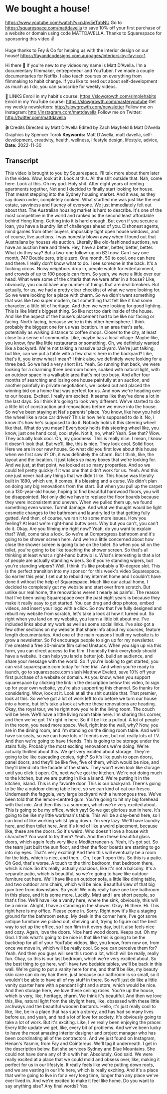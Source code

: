 # We bought a house!
https://www.youtube.com/watch?v=pJpv5eTqbNU
Go to https://squarespace.com/mattdavella to save 10% off your first purchase of a website or domain using code MATTDAVELLA. Thanks to Squarespace for sponsoring this video ✌️

Huge thanks to Fey & Co for helping us with the interior design on our house! https://fayandcodesigns.com.au/pages/interiors-by-fay-co-1

Hi there 👋 If you're new to my videos my name is Matt D'Avella. I'm a documentary filmmaker, entrepreneur and YouTuber. I've made a couple documentaries for Netflix. I also teach courses on everything from filmmaking to habit change. If you like to nerd out about self-development as much as I do, you can subscribe for weekly videos.

🔗 LINKS
Enroll in my habit's course:  https://slowgrowth.com/simplehabits
Enroll in my YouTube course:  https://slowgrowth.com/masteryoutube
Get my weekly newsletters:  http://slowgrowth.com/newsletter
Follow me on Instagram:  http://instagram.com/mattdavella
Follow me on Twitter:  http://twitter.com/mattdavella

🎬 Credits
Directed by Matt D'Avella
Edited by Zach Mayfield & Matt D’Avella
Graphics by Spencer Torok
**Keywords:** Matt D'Avella, matt davella, self-development, creativity, health, wellness, lifestyle design, lifestyle, advice, 
**Date:** 2022-11-30

## Transcript
 This video is brought to you by Squarespace. I'll talk more about them later in the video. Wow, look at it. Look at this. All the shit outside that. Nah, come here. Look at this. Oh my god. Holy shit. After eight years of renting apartments together, Net and I decided to finally start looking for house. That meant stepping into the Sydney housing market. And it was, as they say down under, completely cooked. What startled me was just like the real estate, savviness and fluency of everyone. We just immediately felt out about that. The Australian housing market is hard to describe. It's one of the most competitive in the world and ranked as the second least affordable behind Hong Kong. Getting into it is hard enough. But even if you secure a loan, you have a laundry list of challenges ahead of you. Dishonest agents, mind games from other buyers, impossibly tight open house windows, and of course, live auctions. I was honestly blown away when I found out that Australians by houses via auction. Literally like old-fashioned auctions, we have an auction here and there. Hey, have a better, better, better, better. What do they say? But a two-one follow-up on B2I now. Can I say one month, 74? Double zero, triple zero. One month, 50 to cool, one can here and there. I really don't know what to do. I see someone in the back. It's a fucking circus. Noisy neighbors drop in, people watch for entertainment, and crowds of up to 100 people can form. So yeah, we were a little over our head. What were some of the criteria that we were after in a house? Like, obviously, you could have any number of things that are deal breakers. But actually, for us, we had a pretty clear checklist of what we were looking for. So we were looking for a place with charm. So we didn't want something that was like two super modern, but something that felt like it had some character, a little bit of heritage. And then we were looking for good lighting. This is like Matt's biggest thing. So like not too dark inside of the house. And like the aspect of the house's placement had to be like nor facing or facing. North facing, because we're in this other hemisphere. I think probably the biggest one for us was location. In an area that's safe, potentially as walking distance to coffee shops. Closer to the city, at least close to a sense of community. Like, maybe has a local village. Maybe like, you know, few like little restaurants or something. Oh, we definitely wanted like a backyard. We're not talking a massive backyard. We're just talking, but like, can we put a table with a few chairs here in the backyard? Like, that's it, you know what I mean? I think also, we definitely were looking for a three bed. So we had a very short list. Yeah. So running that back, we were looking for a charming three bedroom home, soaked with natural light, with an outdoor space in a walkable area that's not too busy. And after four months of searching and losing one house painfully at an auction, and another painfully in private negotiations, we looked out and placed the winning bid on a home that was perfect for us. And now we're heading over to our house. Excited. I really am excited. It seems like they've done a lot in the last days. So I think it's going to look very different. We've started to do a little bit of construction and renovations before we move into the house. So we've been staying at Nat's parents' place. You know, like how you hold the wheel like a race car driver? This is how he's supposed to do it. No, I know it's how he's supposed to do it. Nobody holds it this steering wheel like that. What do you mean? Everybody holds this steering wheel like, you know, just one hand cool, cool style. Not it, no, what? Yeah. See that? Wow. They actually look cool. Oh, my goodness. This is really nice. I mean, I know it doesn't look that. But we'll, like, this is nice. They look cool. Solid floor. Here we are in our new house. So what did you first love about this house when we first saw it? Oh, it was definitely the charm. But I think, like, the layout and the location. It just takes so many boxes that we're looking for. And we just, at that point, we looked at so many properties. And so we could tell pretty quickly if it was one that didn't work for us. Yeah. And this one just never had any things that we didn't like. This house was literally built in 1890, which um, it comes, it's blessing and a curse. We didn't plan on doing any big renovations from the start. But when you pull up the carpet on a 130-year-old house, hoping to find beautiful hardwood floors, you will be disappointed. Not only did we have to replace the floor boards because they were inconsistent and uneven. When we pulled them up, we found something even worse. Turmit damage. And what we thought would be light cosmetic changes to the bathroom and laundry led to that getting fully gutted. And then, of course, we ran it to some more issues. How you feeling? At least we're right-hand buttwipers. Why but you can't, you can't do it. Okay. Are you filming me right now? Yeah, do you want to explain that? Well, come take a look. So we're at Comprogress bathroom and it's going to be shower screen here. And we're a little concerned about how close the shower screen is going to be on the toilet. So when you sit on the toilet, you're going to be like touching the shower screen. So that's all thinking at least what a right-hand buttwip is. What's interesting is that a lot of people are actually standing wipers. So if you're standing wipers, but you're standing wipers? Well, I think it's like probably a 10-degree slot. This is the perfect transition into my sponsor for this week's video Squarespace. So earlier this year, I set out to rebuild my internet home and I couldn't have done it without the help of Squarespace. Much like our actual home, I decided to completely gut my website and start over from scratch. But unlike our real home, the renovations weren't nearly as painful. The reason that I've been using Squarespace over the past eight years is because they make it really easy to get started. You can drag and drop photos, embed videos, and insert your logo with a click. So now that I've fully designed and rebuilt my website from scratch, let's take a look at how it turned out. So right when you land on my website, you learn a little bit about me. I've included links about my work as well as some social links. I've also got a few other sections on my website that share info about my courses, feature length documentaries. And one of the main reasons I built my website is to grow a newsletter. So I'd encourage people to sign up for my newsletter. I've created a free 30-minute film called Unstuck. When you sign up via this form, you can direct access to the film. I honestly think everybody should have a website. It can help you land a better job, build an audience, and share your message with the world. So if you're looking to get started, you can visit squarespace.com today for free trial. And when you're ready to launch, go to squarespace.com slash Matthew Evelett, save 10% off your first purchase of a website or domain. As you know, when you support squarespace by clicking the link in the description below this video, to sign up for your own website, you're also supporting this channel. So thanks for considering. Wow, look at it. Look at all the shit outside that. That premier, look at this. So we've got a lot of work left to do before we turn our house into a home, but let's take a look at where these renovations are heading. Okay, the royal tour, we're right now you're in the living room. The couch will be here. We'll have a little living room table here. I'm sharing this corner, and then we've got TV right in here. So it'll be like a pullout. A lot of people in the room, you need more space. Well, right into the wall, why? Now, you are in the dining room, and I'm standing on the dining room table. And we'll have six seats, so we can have lots of friends over, but not really lots of TV. And then we're going to have friends. This is going to be storage under the stairs fully. Probably the most exciting renovations we're doing. We're actually thrilled about this. We get very excited about storage. They're going to be like cascading copies, right? So it's like push to open doors, panel doors, and they'll be like five, five of them, which would be nice, and they'll blend into the facade of the stairs. They won't even look like storage until you click it open. Oh, next we've got the kitchen. We're not doing much to the kitchen, but we are putting in like a island. We're putting it in the kitchen, island. This is my favorite door. This is our backyard. There's going to be like a outdoor dining table here, so we can kind of eat our fresco. Underneath the faggola, very large backyard with a humongous tree. We've been told that the lemon-centred gum. You're going to hit my big forehead with that mic. And then this is a sunroom, which we're very excited about. This is going to be my office, which yay! So we get glorious sun in here. It's going to be like my little workman's table. This will be a day-bend here, so I can kind of like working whilst lying down. I'm very lazy. We'll have laundry here, and then toilet here. And it's kind of like a weird placement, because like, these are the doors. So it's weird. Who doesn't love a house with character? You want to try them? Yeah. And then these beautiful glass doors, which again feels very like a Mediterranean-y. Yeah, it's got set. So the team just built the sun floor, and then the floor boards are starting to go into my eyes. That's very exciting! And then this will eventually be a room for the kids, which is nice, and then... Oh, I can't open this. So this is a patio. Oh God, that's worse. A touch to the third bedroom, that bedroom there, which is nice. So it's really, actually spacious, like it's not a balcony. It's a separate patio, which is beautiful, so we're going to have like outdoor furniture out here. We'll have like an outdoor sofa, a little like dining table, and two outdoor arm chairs, which will be nice. Beautiful view of that big gum tree from downstairs. So yeah! We only really have one tree bathroom in this place, and it is some more. Luckily, Matt and I are short people, so that's fine. We'll have like a vanity here, where the sink, obviously, this will be a mirror. Alright, I have a standing in the shower. Okay. Hi there. Hi. This right here is my office. Please come in. Sorry. Right now it's like a staging ground for the bathroom setup. My desk in the corner here, I've got some antique furniture we picked out, shelving unit, trying to figure out the best way to set up the office, so I can film in it every day, but it also feels nice and cozy. Again, love the doors. Nice hard wood doors. Keeps out. Oh my God. I think what's going to be nice is that like this is going to be the backdrop for all of your YouTube videos, like, you know, from now on, from once we move in, which will be really cool. So you can perceive them for? Yeah. And then you guys will see this room a lot, which will be really, really fun. Okay, so this is our last bedroom, which we're very excited about. So the best thing to go here, we'll have two bedside tables, we'll be back in this wall. We're going to put a vanity here for me, and that'll be like, my beauty skin care can do my hair there, just because our bathroom is so small, so it wouldn't be able to have all of my stuff in there. So we'll just do like a little vanity quarter here with a pendant light and a store, which would be nice. And then storage here, we love these ceiling roses. You're up the house, which is very, like, heritage, charm. We think it's beautiful. And then we love this, like, natural light from the skylight here, like, obsessed with these little archways and the beautiful wooden bastards. Hello, it's just really cool to like, like, be in a place that has such a storey, and has had so many lives before us, and yeah, and had a lot of love for society. It's obviously going to take a lot of work. But it's exciting. Like, I've really been enjoying the pracer. Every little update we get, like, every bit of problems. And we've been lucky to have the most amazing interior designer and project manager who has been coordinating all of the contractors. And we just found on Instagram, Henan's Yasmin, from Fay and Cointereus. We'll tag it underneath. I get in the description below. But she services Sydney and Blue Mountains. She could not have done any of this with her. Absolutely, God said. We were really excited at a place that we could mold and obsess over, like, making it perfect for us in our lifestyle. It really feels like we're putting down roots, and we are vesting in our life here, which is really exciting. And it's a place that we're going to live in for a very long time, longer than any place we've ever lived in. And we're excited to make it feel like home. Do you want to say anything else? Any final words? Yes.
